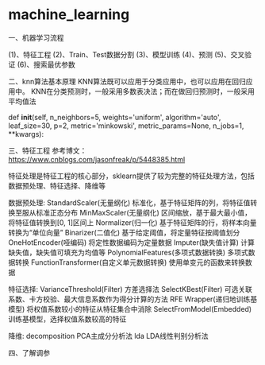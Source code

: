 # machine_learning
一、机器学习流程

(1)、特征工程
(2)、Train、Test数据分割
(3)、模型训练
(4)、预测
(5)、交叉验证
(6)、搜索最优参数

二、knn算法基本原理
KNN算法既可以应用于分类应用中，也可以应用在回归应用中。
KNN在分类预测时，一般采用多数表决法；而在做回归预测时，一般采用平均值法


def __init__(self, n_neighbors=5,
                 weights='uniform', algorithm='auto', leaf_size=30,
                 p=2, metric='minkowski', metric_params=None, n_jobs=1,
                 **kwargs):



三、特征工程
参考博文：https://www.cnblogs.com/jasonfreak/p/5448385.html

特征处理是特征工程的核心部分，sklearn提供了较为完整的特征处理方法，包括数据预处理、特征选择、降维等

数据预处理:
StandardScaler(无量纲化)	标准化，基于特征矩阵的列，将特征值转换至服从标准正态分布
MinMaxScaler(无量纲化)	区间缩放，基于最大最小值，将特征值转换到[0, 1]区间上
Normalizer(归一化)	基于特征矩阵的行，将样本向量转换为“单位向量”
Binarizer(二值化)	基于给定阈值，将定量特征按阈值划分
OneHotEncoder(哑编码)	将定性数据编码为定量数据
Imputer(缺失值计算)	计算缺失值，缺失值可填充为均值等
PolynomialFeatures(多项式数据转换)	多项式数据转换
FunctionTransformer(自定义单元数据转换)	使用单变元的函数来转换数据

特征选择:
VarianceThreshold(Filter)	方差选择法
SelectKBest(Filter)	可选关联系数、卡方校验、最大信息系数作为得分计算的方法
RFE	Wrapper(递归地训练基模型) 将权值系数较小的特征从特征集合中消除
SelectFromModel(Embedded)	训练基模型，选择权值系数较高的特征

降维:
decomposition	PCA主成分分析法
lda	LDA线性判别分析法

四、了解调参
